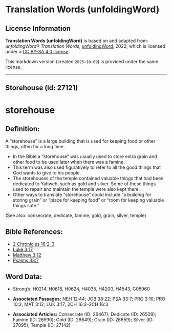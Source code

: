 # Translation Words (unfoldingWord)

## License Information

**Translation Words (unfoldingWord)** is based on and adapted from: _unfoldingWord® Translation Words_, [unfoldingWord](https://unfoldingword.org/utw), 2022, which is licensed under a [CC BY-SA 4.0 license](https://creativecommons.org/licenses/by-sa/4.0/legalcode.en).

This markdown version (created `2025-10-09`) is provided under the same license.



--------------------------------

## Storehouse (id: 27121)

storehouse
==========

Definition:
-----------

A “storehouse” is a large building that is used for keeping food or other things, often for a long time.

* In the Bible a “storehouse” was usually used to store extra grain and other food to be used later when there was a famine.
* This term was also used figuratively to refer to all the good things that God wants to give to his people.
* The storehouses of the temple contained valuable things that had been dedicated to Yahweh, such as gold and silver. Some of these things used to repair and maintain the temple were also kept there.
* Other ways to translate “storehouse” could include “a building for storing grain” or “place for keeping food” or “room for keeping valuable things safe.”

(See also: consecrate, dedicate, famine, gold, grain, silver, temple)

Bible References:
-----------------

* [2 Chronicles 16:2–3](https://ref.ly/2Chr16:2-2Chr16:3)
* [Luke 3:17](https://ref.ly/Luke3:17)
* [Matthew 3:12](https://ref.ly/Matt3:12)
* [Psalms 33:7](https://ref.ly/Ps33:7)

Word Data:
----------

* Strong’s: H0214, H0618, H0624, H4035, H4200, H4543, G05960

* **Associated Passages:** NEH 12:44; JOB 38:22; PSA 33:7; PRO 3:10; PRO 10:2; MAT 3:12; LUK 3:17; 2CH 16:2–2CH 16:3
* **Associated Articles:** Consecrate (ID: 26467); Dedicate (ID: 26509); Famine (ID: 26590); Gold (ID: 26649); Grain (ID: 26659); Silver (ID: 27095); Temple (ID: 27142)

